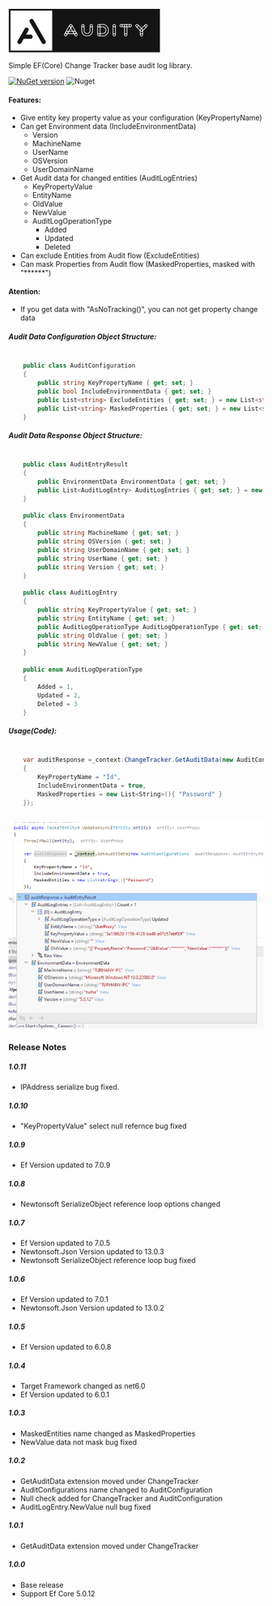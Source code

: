 ![alt tag](/img/audity.png)  

Simple EF(Core) Change Tracker base audit log library.

[![NuGet version](https://badge.fury.io/nu/Audity.svg)](https://badge.fury.io/nu/Audity)  ![Nuget](https://img.shields.io/nuget/dt/Audity) 

#### Features:
- Give entity key property value as your configuration (KeyPropertyName)
- Can get Environment data (IncludeEnvironmentData)
    - Version
    - MachineName
    - UserName
    - OSVersion
    - UserDomainName
- Get Audit data for changed entities (AuditLogEntries)
    - KeyPropertyValue
    - EntityName
    - OldValue
    - NewValue
    - AuditLogOperationType
        - Added
        - Updated
        - Deleted
- Can exclude Entities from Audit flow (ExcludeEntities)
- Can mask Properties from Audit flow (MaskedProperties, masked with "******")

#### Atention:
- If you get data with "AsNoTracking()", you can not get property change data  
     
##### Audit Data Configuration Object Structure:

```cs

    public class AuditConfiguration
    {
        public string KeyPropertyName { get; set; }
        public bool IncludeEnvironmentData { get; set; }
        public List<string> ExcludeEntities { get; set; } = new List<string>();
        public List<string> MaskedProperties { get; set; } = new List<string>();
    }

```

##### Audit Data Response Object Structure:

```cs

    public class AuditEntryResult
    {
        public EnvironmentData EnvironmentData { get; set; }
        public List<AuditLogEntry> AuditLogEntries { get; set; } = new List<AuditLogEntry>();
    }

    public class EnvironmentData
    {
        public string MachineName { get; set; }
        public string OSVersion { get; set; }
        public string UserDomainName { get; set; }
        public string UserName { get; set; }
        public string Version { get; set; }
    }

    public class AuditLogEntry
    {
        public string KeyPropertyValue { get; set; }
        public string EntityName { get; set; }
        public AuditLogOperationType AuditLogOperationType { get; set; }
        public string OldValue { get; set; }
        public string NewValue { get; set; }
    }
    
    public enum AuditLogOperationType
    {
        Added = 1,
        Updated = 2,
        Deleted = 3
    }

```

##### Usage(Code):

```cs

    var auditResponse =_context.ChangeTracker.GetAuditData(new AuditConfiguration
    {
        KeyPropertyName = "Id",
        IncludeEnvironmentData = true,
        MaskedProperties = new List<String>(){ "Password" }
    });
    
```
   
![alt tag](/img/sample.png) 

### Release Notes

##### 1.0.11
* IPAddress serialize bug fixed.

##### 1.0.10
* "KeyPropertyValue" select null refernce bug fixed

##### 1.0.9
* Ef Version updated to  7.0.9

##### 1.0.8
* Newtonsoft SerializeObject reference loop options changed

##### 1.0.7
* Ef Version updated to  7.0.5
* Newtonsoft.Json Version updated to  13.0.3
* Newtonsoft SerializeObject reference loop bug fixed


##### 1.0.6
* Ef Version updated to  7.0.1
* Newtonsoft.Json Version updated to  13.0.2

##### 1.0.5
* Ef Version updated to  6.0.8

##### 1.0.4
* Target Framework changed as net6.0
* Ef Version updated to  6.0.1

##### 1.0.3
* MaskedEntities name changed as MaskedProperties
* NewValue data not mask bug fixed

##### 1.0.2
* GetAuditData extension moved under ChangeTracker
* AuditConfigurations name changed to AuditConfiguration
* Null check added for ChangeTracker and AuditConfiguration
* AuditLogEntry.NewValue null bug fixed

##### 1.0.1
* GetAuditData extension moved under ChangeTracker

##### 1.0.0
* Base release
* Support Ef Core 5.0.12
